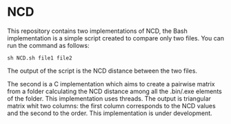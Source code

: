 # NCD

This repository contains two implementations of NCD, the Bash implementation is a 
simple script created to compare only two files. You can run the command as follows:
```
sh NCD.sh file1 file2
```
The output of the script is the NCD distance between the two files.

The second is a C implementation which aims to create a pairwise matrix from a folder
calculating the NCD distance among all the .bin/.exe elements of the folder. This
implementation uses threads. The output is triangular matrix whit two columns: the 
first column corresponds to the NCD values and the second to the order. This 
implementation is under development.
 
